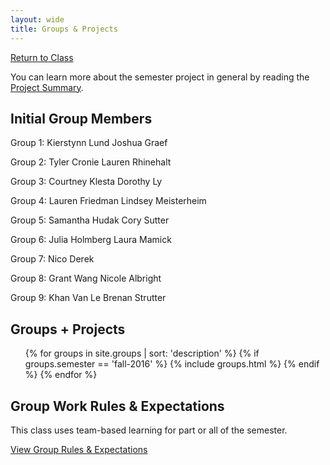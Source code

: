 ```yaml
---
layout: wide
title: Groups & Projects
---
```


<a href="/class" class="button small">Return to Class</a>

<p>You can learn more about the semester project in general by reading the <a href="/class/assignments/project-summary.html">Project Summary</a>.</p>

## Initial Group Members ##

Group 1:
Kierstynn Lund
Joshua Graef

Group 2:
Tyler Cronie
Lauren Rhinehalt

Group 3:
Courtney Klesta
Dorothy Ly

Group 4:
Lauren Friedman
Lindsey Meisterheim

Group 5:
Samantha Hudak
Cory Sutter

Group 6:
Julia Holmberg
Laura Mamick

Group 7:
Nico
Derek

Group 8:
Grant Wang
Nicole Albright

Group 9:
Khan Van Le
Brenan Strutter

## Groups + Projects ##

<ul>
{% for groups in site.groups | sort: 'description' %}
	{% if groups.semester == 'fall-2016' %}
	  {% include groups.html %}
	{% endif %}
{% endfor %}
</ul>

<h2>Group Work Rules & Expectations</h2>

<p>This class uses team-based learning for part or all of the semester.</p>

<a href="policies" class="button small">View Group Rules & Expectations</a>
